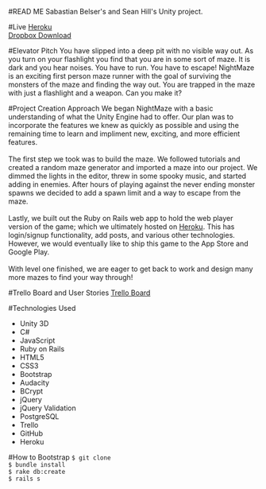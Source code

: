 #READ ME
Sabastian Belser's and Sean Hill's Unity project.

#Live
<a href="https://nightmaze.herokuapp.com" target="_blank">Heroku</a><br>
<a href="https://www.dropbox.com/sh/kfw6z3qoqsw2qcr/AABYp8yzrxoD1jC7KqNwxbela?dl=0" target="_blank">Dropbox Download</a>

#Elevator Pitch
You have slipped into a deep pit with no visible way out. As you turn on your flashlight you find that you are in some sort of maze. It is dark and you hear noises. You have to run. You have to escape! NightMaze is an exciting first person maze runner with the goal of surviving the monsters of the maze and finding the way out. You are trapped in the maze with just a flashlight and a weapon. Can you make it?

#Project Creation Approach
We began NightMaze with a basic understanding of what the Unity Engine had to offer. Our plan was to incorporate the features we knew as quickly as possible and using the remaining time to learn and impliment new, exciting, and more efficient features.<br><br>
The first step we took was to build the maze. We followed tutorials and created a random maze generator and imported a maze into our project. We dimmed the lights in the editor, threw in some spooky music, and started adding in enemies. After hours of playing against the never ending monster spawns we decided to add a spawn limit and a way to escape from the maze.<br><br>
Lastly, we built out the Ruby on Rails web app to hold the web player version of the game; which we ultimately hosted on <a href="https://nightmaze.herokuapp.com" target="_blank">Heroku</a>. This has login/signup functionality, add posts, and various other technologies. However, we would eventually like to ship this game to the App Store and Google Play.<br><br>
With level one finished, we are eager to get back to work and design many more mazes to find your way through!

#Trello Board and User Stories
<a href="https://trello.com/b/2KAmptnM/project-3" target="_blank">Trello Board</a>

#Technologies Used
<ul>
	<li>Unity 3D</li>
	<li>C#</li>
	<li>JavaScript</li>
	<li>Ruby on Rails</li>
	<li>HTML5</li>
	<li>CSS3</li>
	<li>Bootstrap</li>
	<li>Audacity</li>
	<li>BCrypt</li>
	<li>jQuery</li>
	<li>jQuery Validation</li>
	<li>PostgreSQL</li>
	<li>Trello</li>
	<li>GitHub</li>
	<li>Heroku</li>
</ul>

#How to Bootstrap
```$ git clone```<br>
```$ bundle install```<br>
```$ rake db:create```<br>
```$ rails s```